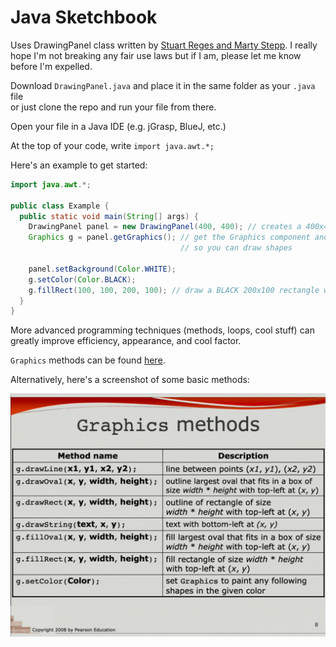 # Java Sketchbook
Uses DrawingPanel class written by [Stuart Reges and Marty Stepp](http://www.buildingjavaprograms.com/). I really hope I'm not breaking any fair use laws but if I am, please let me know before I'm expelled.

Download `DrawingPanel.java` and place it in the same folder as your `.java` file  
or just clone the repo and run your file from there.

Open your file in a Java IDE (e.g. jGrasp, BlueJ, etc.)

At the top of your code, write `import java.awt.*;`  

Here's an example to get started:  

```java
import java.awt.*;

public class Example {
  public static void main(String[] args) {
    DrawingPanel panel = new DrawingPanel(400, 400); // creates a 400x400 panel
    Graphics g = panel.getGraphics(); // get the Graphics component and pass into variable
                                      // so you can draw shapes
    
    panel.setBackground(Color.WHITE);
    g.setColor(Color.BLACK);
    g.fillRect(100, 100, 200, 100); // draw a BLACK 200x100 rectangle with top left at (100, 100)
  }
}
```

More advanced programming techniques (methods, loops, cool stuff) can greatly improve efficiency, appearance, and cool factor.

`Graphics` methods can be found [here](https://docs.oracle.com/javase/7/docs/api/java/awt/Graphics.html).

Alternatively, here's a screenshot of some basic methods:

![GraphicsCheatsheet](images/graphicscheatsheet.png)
